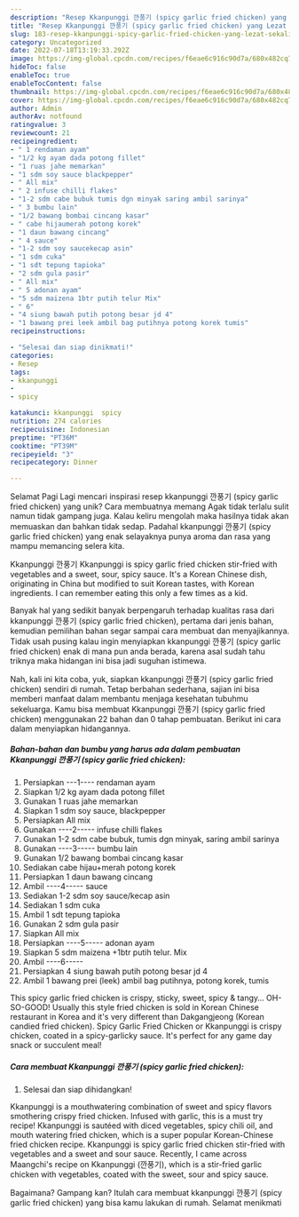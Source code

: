 ```yaml
---
description: "Resep Kkanpunggi 깐풍기 (spicy garlic fried chicken) yang Lezat Sekali, Enak"
title: "Resep Kkanpunggi 깐풍기 (spicy garlic fried chicken) yang Lezat Sekali, Enak"
slug: 183-resep-kkanpunggi-spicy-garlic-fried-chicken-yang-lezat-sekali-enak
category: Uncategorized
date: 2022-07-18T13:19:33.292Z
image: https://img-global.cpcdn.com/recipes/f6eae6c916c90d7a/680x482cq70/kkanpunggi-깐풍기-spicy-garlic-fried-chicken-foto-resep-utama.jpg
hideToc: false
enableToc: true
enableTocContent: false
thumbnail: https://img-global.cpcdn.com/recipes/f6eae6c916c90d7a/680x482cq70/kkanpunggi-깐풍기-spicy-garlic-fried-chicken-foto-resep-utama.jpg
cover: https://img-global.cpcdn.com/recipes/f6eae6c916c90d7a/680x482cq70/kkanpunggi-깐풍기-spicy-garlic-fried-chicken-foto-resep-utama.jpg
author: Admin
authorAv: notfound
ratingvalue: 3
reviewcount: 21
recipeingredient:
- " 1 rendaman ayam"
- "1/2 kg ayam dada potong fillet"
- "1 ruas jahe memarkan"
- "1 sdm soy sauce blackpepper"
- " All mix"
- " 2 infuse chilli flakes"
- "1-2 sdm cabe bubuk tumis dgn minyak saring ambil sarinya"
- " 3 bumbu lain"
- "1/2 bawang bombai cincang kasar"
- " cabe hijaumerah potong korek"
- "1 daun bawang cincang"
- " 4 sauce"
- "1-2 sdm soy saucekecap asin"
- "1 sdm cuka"
- "1 sdt tepung tapioka"
- "2 sdm gula pasir"
- " All mix"
- " 5 adonan ayam"
- "5 sdm maizena 1btr putih telur Mix"
- " 6"
- "4 siung bawah putih potong besar jd 4"
- "1 bawang prei leek ambil bag putihnya potong korek tumis"
recipeinstructions:

- "Selesai dan siap dinikmati!"
categories:
- Resep
tags:
- kkanpunggi
- 
- spicy

katakunci: kkanpunggi  spicy 
nutrition: 274 calories
recipecuisine: Indonesian
preptime: "PT36M"
cooktime: "PT39M"
recipeyield: "3"
recipecategory: Dinner

---
```



Selamat Pagi Lagi mencari inspirasi resep kkanpunggi 깐풍기 (spicy garlic fried chicken) yang unik? Cara membuatnya memang Agak tidak terlalu sulit namun tidak gampang juga. Kalau keliru mengolah maka hasilnya tidak akan memuaskan dan bahkan tidak sedap. Padahal kkanpunggi 깐풍기 (spicy garlic fried chicken) yang enak selayaknya punya aroma dan rasa yang mampu memancing selera kita.


Kkanpunggi 깐풍기 Kkanpunggi is spicy garlic fried chicken stir-fried with vegetables and a sweet, sour, spicy sauce. It&#39;s a Korean Chinese dish, originating in China but modified to suit Korean tastes, with Korean ingredients. I can remember eating this only a few times as a kid.

Banyak hal yang sedikit banyak berpengaruh terhadap kualitas rasa dari kkanpunggi 깐풍기 (spicy garlic fried chicken), pertama dari jenis bahan, kemudian pemilihan bahan segar sampai cara membuat dan menyajikannya. Tidak usah pusing kalau ingin menyiapkan kkanpunggi 깐풍기 (spicy garlic fried chicken) enak di mana pun anda berada, karena asal sudah tahu triknya maka hidangan ini bisa jadi suguhan istimewa.


Nah, kali ini kita coba, yuk, siapkan kkanpunggi 깐풍기 (spicy garlic fried chicken) sendiri di rumah. Tetap berbahan sederhana, sajian ini bisa memberi manfaat dalam membantu menjaga kesehatan tubuhmu sekeluarga. Kamu bisa membuat Kkanpunggi 깐풍기 (spicy garlic fried chicken) menggunakan 22 bahan dan 0 tahap pembuatan. Berikut ini cara dalam menyiapkan hidangannya.

<!--inarticleads1-->

##### Bahan-bahan dan bumbu yang harus ada dalam pembuatan Kkanpunggi 깐풍기 (spicy garlic fried chicken):

1. Persiapkan  ---1---- rendaman ayam
1. Siapkan 1/2 kg ayam dada potong fillet
1. Gunakan 1 ruas jahe memarkan
1. Siapkan 1 sdm soy sauce, blackpepper
1. Persiapkan  All mix
1. Gunakan  ----2----- infuse chilli flakes
1. Gunakan 1-2 sdm cabe bubuk, tumis dgn minyak, saring ambil sarinya
1. Gunakan  ----3----- bumbu lain
1. Gunakan 1/2 bawang bombai cincang kasar
1. Sediakan  cabe hijau+merah potong korek
1. Persiapkan 1 daun bawang cincang
1. Ambil  ----4----- sauce
1. Sediakan 1-2 sdm soy sauce/kecap asin
1. Sediakan 1 sdm cuka
1. Ambil 1 sdt tepung tapioka
1. Gunakan 2 sdm gula pasir
1. Siapkan  All mix
1. Persiapkan  ----5----- adonan ayam
1. Siapkan 5 sdm maizena +1btr putih telur. Mix
1. Ambil  ----6-----
1. Persiapkan 4 siung bawah putih potong besar jd 4
1. Ambil 1 bawang prei (leek) ambil bag putihnya, potong korek, tumis


This spicy garlic fried chicken is crispy, sticky, sweet, spicy &amp; tangy… OH-SO-GOOD! Usually this style fried chicken is sold in Korean Chinese restaurant in Korea and it&#39;s very different than Dakgangjeong (Korean candied fried chicken). Spicy Garlic Fried Chicken or Kkanpunggi is crispy chicken, coated in a spicy-garlicky sauce. It&#39;s perfect for any game day snack or succulent meal! 

<!--inarticleads2-->

##### Cara membuat Kkanpunggi 깐풍기 (spicy garlic fried chicken):


1. Selesai dan siap dihidangkan!

Kkanpunggi is a mouthwatering combination of sweet and spicy flavors smothering crispy fried chicken. Infused with garlic, this is a must try recipe! Kkanpunggi is sautéed with diced vegetables, spicy chili oil, and mouth watering fried chicken, which is a super popular Korean-Chinese fried chicken recipe. Kkanpunggi is spicy garlic fried chicken stir-fried with vegetables and a sweet and sour sauce. Recently, I came across Maangchi&#39;s recipe on Kkanpunggi (깐풍기), which is a stir-fried garlic chicken with vegetables, coated with the sweet, sour and spicy sauce. 

Bagaimana? Gampang kan? Itulah cara membuat kkanpunggi 깐풍기 (spicy garlic fried chicken) yang bisa kamu lakukan di rumah. Selamat menikmati

